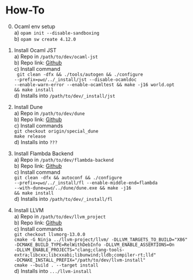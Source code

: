 # How-To

0) Ocaml env setup  
  a) `opam init --disable-sandboxing`  
  b) `opam sw create 4.12.0`  

1) Install Ocaml JST  
  a) Repo in `/path/to/dev/ocaml-jst`  
  b) Repo link: [Github](https://github.com/ocaml-compiler-research/ocaml-jst)  
  c) Install command  
  <code> git clean -dfx && ./tools/autogen && ./configure --prefix=`pwd`/../_install/jst  --disable-ocamldoc --enable-warn-error  --enable-ocamltest && make -j16 world.opt && make install </code>  
  d) Installs into `/path/to/dev/_install/jst`  

2) Install Dune  
 a) Repo in `/path/to/dev/dune`  
 b) Repo link: [Github](https://github.com/ocaml-flambda/dune.git)  
 c) Install commands  
 <code>git checkout origin/special_dune</code>  
 <code>make release</code>  
 d) Installs into `???`  

3) Install Flambda Backend  
 a) Repo in `/path/to/dev/flambda-backend`  
 b) Repo link: [Github](https://github.com/ocaml-flambda/flambda-backend)  
 c) Install command  
 <code>git clean -dfx && autoconf && ./configure --prefix=`pwd`/../_install/fl --enable-middle-end=flambda --with-dune=`pwd`/../dune/dune.exe && make -j16 && make install</code>  
 d) Installs into `/path/to/dev/_install/fl`  

4) Install LLVM  
 a) Repo in `/path/to/dev/llvm_project`  
 b) Repo link: [Github](https://github.com/llvm/llvm-project)  
 c) Install commands  
 <code>git checkout llvmorg-13.0.0</code>  
 <code>cmake -G Ninja ../llvm-project/llvm/ -DLLVM_TARGETS_TO_BUILD="X86" -DCMAKE_BUILD_TYPE=RelWithDebInfo -DLLVM_ENABLE_ASSERTIONS=On -DLLVM_ENABLE_PROJECTS="clang;clang-tools-extra;libcxx;libcxxabi;libunwind;lldb;compiler-rt;lld" -DCMAKE_INSTALL_PREFIX="/path/to/dev/llvm-install"</code>  
 <code>cmake --build . --target install</code>  
 d) Installs into `.../llvm-install`  
 